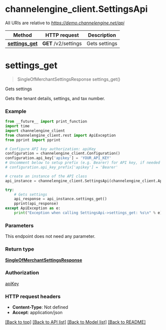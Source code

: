 # channelengine_client.SettingsApi

All URIs are relative to *https://demo.channelengine.net/api*

Method | HTTP request | Description
------------- | ------------- | -------------
[**settings_get**](SettingsApi.md#settings_get) | **GET** /v2/settings | Gets settings

# **settings_get**
> SingleOfMerchantSettingsResponse settings_get()

Gets settings

Gets the tenant details, settings, and tax number.

### Example
```python
from __future__ import print_function
import time
import channelengine_client
from channelengine_client.rest import ApiException
from pprint import pprint

# Configure API key authorization: apiKey
configuration = channelengine_client.Configuration()
configuration.api_key['apikey'] = 'YOUR_API_KEY'
# Uncomment below to setup prefix (e.g. Bearer) for API key, if needed
# configuration.api_key_prefix['apikey'] = 'Bearer'

# create an instance of the API class
api_instance = channelengine_client.SettingsApi(channelengine_client.ApiClient(configuration))

try:
    # Gets settings
    api_response = api_instance.settings_get()
    pprint(api_response)
except ApiException as e:
    print("Exception when calling SettingsApi->settings_get: %s\n" % e)
```

### Parameters
This endpoint does not need any parameter.

### Return type

[**SingleOfMerchantSettingsResponse**](SingleOfMerchantSettingsResponse.md)

### Authorization

[apiKey](../README.md#apiKey)

### HTTP request headers

 - **Content-Type**: Not defined
 - **Accept**: application/json

[[Back to top]](#) [[Back to API list]](../README.md#documentation-for-api-endpoints) [[Back to Model list]](../README.md#documentation-for-models) [[Back to README]](../README.md)

